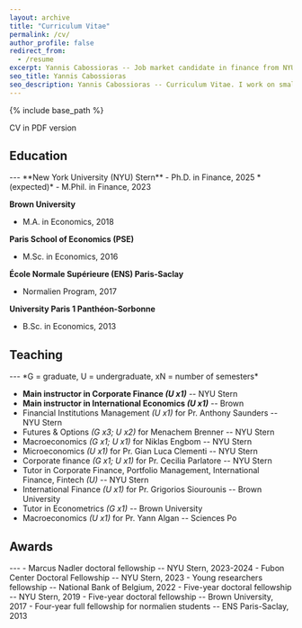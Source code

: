 ```yaml
---
layout: archive
title: "Curriculum Vitae"
permalink: /cv/
author_profile: false
redirect_from:
  - /resume
excerpt: Yannis Cabossioras -- Job market candidate in finance from NYU Stern. I work on small-business lending questions. Broadly, my research interest are banking, financial intermediation, corporate finance, industrial organization.
seo_title: Yannis Cabossioras
seo_description: Yannis Cabossioras -- Curriculum Vitae. I work on small-business lending questions. Broadly, my research interest are banking, financial intermediation, corporate finance, industrial organization.
---
```


{% include base_path %}

<a href="/files/CV_cabossioras.pdf" style="text-decoration:none" target="_blank">
  <i class="fas fa-file icon-pad-right"></i>
  CV in PDF version
</a><br>


<h2 class="adjust-title"> Education </h2>
---
**New York University (NYU) Stern**
  - Ph.D. in Finance, 2025 *(expected)*
  - M.Phil. in Finance, 2023

**Brown University**
  - M.A. in Economics, 2018

**Paris School of Economics (PSE)**
  - M.Sc. in Economics, 2016

**École Normale Supérieure (ENS) Paris-Saclay**
  - Normalien Program, 2017

**University Paris 1 Panthéon-Sorbonne**
  - B.Sc. in Economics, 2013


<h2 class="adjust-title"> Teaching </h2>
---
*G = graduate, U = undergraduate, xN = number of semesters*

- **Main instructor in Corporate Finance *(U x1)*** -- NYU Stern
- **Main instructor in International Economics *(U x1)*** -- Brown
- Financial Institutions Management *(U x1)* for Pr. Anthony Saunders -- NYU Stern
- Futures & Options *(G x3; U x2)* for Menachem Brenner -- NYU Stern
- Macroeconomics *(G x1; U x1)* for Niklas Engbom -- NYU Stern
- Microeconomics *(U x1)* for Pr. Gian Luca Clementi -- NYU Stern
- Corporate finance *(G x1; U x1)* for Pr. Cecilia Parlatore -- NYU Stern
- Tutor in Corporate Finance, Portfolio Management, International Finance, Fintech *(U)* -- NYU Stern
- International Finance *(U x1)* for Pr. Grigorios Siourounis -- Brown University
- Tutor in Econometrics *(G x1)* -- Brown University
- Macroeconomics *(U x1)* for Pr. Yann Algan -- Sciences Po


<h2 class="adjust-title"> Awards </h2>
---
- Marcus Nadler doctoral fellowship -- NYU Stern, 2023-2024
- Fubon Center Doctoral Fellowship -- NYU Stern, 2023
- Young researchers fellowship -- National Bank of Belgium, 2022
- Five-year doctoral fellowship -- NYU Stern, 2019
- Five-year doctoral fellowship -- Brown University, 2017
- Four-year full fellowship for normalien students -- ENS Paris-Saclay, 2013

